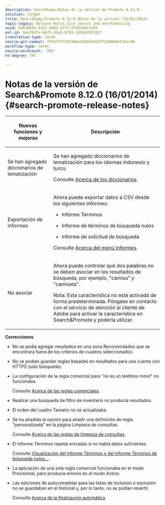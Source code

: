 ```yaml
---
description: Search&amp;Notas de la versión de Promote 8.12.0.
solution: Target
title: Search&amp;Promote 8.12.0 Notas de la versión (16/01/2014)
topic-legacy: Release Notes,Site search and merchandising
uuid: 4db10eb4-11bf-4483-a7f2-87981d9c7a50
exl-id: 8ea76d7e-6675-4ba3-8f93-1895476f7017
translation-type: tm+mt
source-git-commit: 7559f5f7437d46e3510d4659772308666425ec96
workflow-type: tm+mt
source-wordcount: '251'
ht-degree: 74%

---
```


# Notas de la versión de Search&amp;Promote 8.12.0 (16/01/2014){#search-promote-release-notes}

<table> 
 <thead> 
  <tr> 
   <th colname="col1" class="entry"> <p>Nuevas funciones y mejoras </p> </th> 
   <th colname="col2" class="entry"> <p>Descripción </p> </th> 
  </tr> 
 </thead>
 <tbody> 
  <tr> 
   <td colname="col1"> <p>Se han agregado diccionarios de lematización </p> </td> 
   <td colname="col2"> <p> </p> <p> Se han agregado diccionarios de lematización para los idiomas indonesio y turco. </p> <p>Consulte <a href="../c-about-linguistics-menu/c-about-dictionaries.md#concept_B8028B71EC8144669614C64578EDB034" format="dita" scope="local"> Acerca de los diccionarios</a>. </p> </td> 
  </tr> 
  <tr> 
   <td colname="col1"> <p>Exportación de informes </p> </td> 
   <td colname="col2"> <p> 
     <!--3683368-->Ahora puede exportar datos a CSV desde los siguientes informes: 
     <ul id="ul_93B619DBB3444F64BD6D7F9E969AB1E1"> 
      <li id="li_96DDE1A196834845A0FA319903C5934B"> <p>Informe Términos </p> </li> 
      <li id="li_4F1A19DE98C84F8CAD963EEA2B38ED7A"> <p>Informe de términos de búsqueda nulos </p> </li> 
      <li id="li_A7716C62C4D44CD69D411C3FEE246D96"> <p>Informe de solicitud de búsqueda </p> </li> 
     </ul> </p> <p>Consulte <a href="../c-about-reports-menu/c-about-reports-menu.md#concept_5F901459C7AB461BAB30B305957EB00C" format="dita" scope="local"> Acerca del menú Informes</a>. </p> </td> 
  </tr> 
  <tr> 
   <td colname="col1"> <p>No asociar </p> </td> 
   <td colname="col2"> <p>Ahora puede controlar qué dos palabras no se deben asociar en los resultados de búsqueda, por ejemplo, "camisa" y "camiseta". </p> <p> <p>Nota: Esta característica no está activada de forma predeterminada. Póngase en contacto con el servicio de atención al cliente de Adobe para activar la característica en Search&amp;Promote y poderla utilizar. </p> </p> </td> 
  </tr> 
 </tbody> 
</table>

**Correcciones**

* No se podía agregar resultados en una zona Recomendados que se encontrara fuera de los criterios de cuadros seleccionados.
* No se podían guardar reglas basadas en resultados para una cuenta con HTTPS (solo búsqueda).
* La configuración de la regla comercial para &quot;no es un teléfono móvil&quot; no funcionaba.

   Consulte [Acerca de las reglas comerciales](../c-about-rules-menu/c-about-business-rules.md#concept_2A93D76216754D3D8412CDEA00BD26BD).

* Realizar una búsqueda de filtro de inventario no producía resultados.
* El orden del cuadro Tamaño no se actualizaba.
* Se ha añadido la opción para añadir una definición de regla &quot;personalizada&quot; en la página Limpieza de consultas.

   Consulte [Acerca de las reglas de limpieza de consultas](../c-about-rules-menu/c-about-query-cleaning-rules.md#concept_17F3CDDC3C8A4128AF092A82B777B86C).

* El informe Términos repetía entradas si no había datos suficientes.

   Consulte [Visualización del informe Términos o del informe Términos de búsqueda nulos...](../c-about-reports-menu/c-about-reports-menu.md#task_53B7ED1582DD4B0E8376546A7AFC789A).

* La aplicación de una sola regla comercial funcionaba en el modo Provisional, pero producía errores en el modo Activo.
* Las ediciones de autocompletar para las listas de inclusión o exclusión no se guardaban en el historial y, por lo tanto, no se podían revertir.

   Consulte [Acerca de la finalización automática](../c-about-auto-complete.md#concept_093A9CD754864BA79B456FE4BEB64578).
